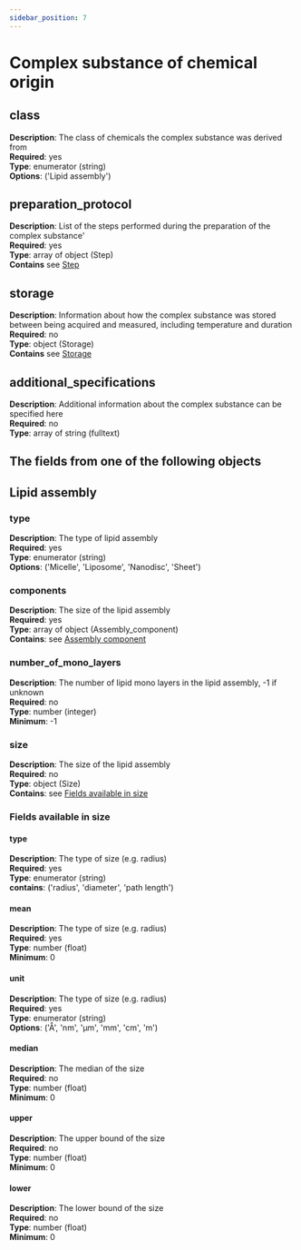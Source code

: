 ```yaml
---
sidebar_position: 7
---
```


# Complex substance of chemical origin

## class
**Description**: The class of chemicals the complex substance was derived from <br/>
**Required**: yes <br/>
**Type**: enumerator (string) <br/>
**Options**: ('Lipid assembly')

## preparation_protocol 
**Description**: List of the steps performed during the preparation of the complex substance'<br/>
**Required**: yes <br/>
**Type**: array of object (Step)  <br/>
**Contains** see [Step](step.md)

## storage
**Description**: Information about how the complex substance was stored between being acquired and measured, including temperature and duration<br/>
**Required**: no <br/>
**Type**: object (Storage)  <br/>
**Contains** see [Storage](storage.md)

## additional_specifications

**Description**: Additional information about the complex substance can be specified here <br/>
**Required**: no <br/>
**Type**: array of string (fulltext)


## The fields from one of the following objects

## Lipid assembly

### type 

**Description**: The type of lipid assembly<br/>
**Required**: yes <br/>
**Type**: enumerator (string) <br/>
**Options**: ('Micelle', 'Liposome', 'Nanodisc', 'Sheet')

### components

**Description**: The size of the lipid assembly <br/>
**Required**: yes <br/>
**Type**: array of object (Assembly_component) <br/>
**Contains**: see [Assembly component](molecular_assembly.md#fields-available-in-assembly-components)

   
### number_of_mono_layers

**Description**: The number of lipid mono layers in the lipid assembly, -1 if unknown <br/>
**Required**: no <br/>
**Type**: number (integer) <br/>
**Minimum**: -1

### size

**Description**: The size of the lipid assembly <br/>
**Required**: no <br/>
**Type**: object (Size) <br/>
**Contains**: see [Fields available in size](#fields-available-in-size)

### Fields available in size

#### type

**Description**: The type of size (e.g. radius) <br/>
**Required**: yes <br/>
**Type**: enumerator (string) <br/>
**contains**: ('radius', 'diameter', 'path length')

#### mean

**Description**: The type of size (e.g. radius) <br/>
**Required**: yes <br/>
**Type**: number (float) <br/>
**Minimum**: 0

#### unit

**Description**: The type of size (e.g. radius) <br/>
**Required**: yes <br/>
**Type**: enumerator (string) <br/>
**Options**: ('Å', 'nm', 'μm', 'mm', 'cm', 'm')

#### median

**Description**: The median of the size <br/>
**Required**: no <br/>
**Type**: number (float) <br/>
**Minimum**: 0

#### upper

**Description**: The upper bound of the size <br/>
**Required**: no <br/>
**Type**: number (float) <br/>
**Minimum**: 0

#### lower

**Description**: The lower bound of the size <br/>
**Required**: no <br/>
**Type**: number (float) <br/>
**Minimum**: 0

